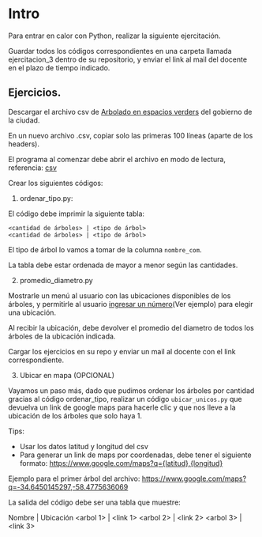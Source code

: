 # Intro

Para entrar en calor con Python, realizar la siguiente ejercitación.

Guardar todos los códigos correspondientes en una carpeta llamada ejercitacion_3 dentro de su repositorio, y enviar el link al mail del docente en el plazo de tiempo indicado.

## Ejercicios.

Descargar el archivo csv de [Arbolado en espacios verders](https://data.buenosaires.gob.ar/dataset/arbolado-espacios-verdes) del gobierno de la ciudad. 

En un nuevo archivo .csv, copiar solo las primeras 100 líneas (aparte de los headers). 

El programa al comenzar debe abrir el archivo en modo de lectura, referencia: [csv](https://docs.python.org/es/3/library/csv.html)

Crear los siguientes códigos:

1. ordenar_tipo.py:

El código debe imprimir la siguiente tabla:
```
<cantidad de árboles> | <tipo de árbol>
<cantidad de árboles> | <tipo de árbol>
```
El tipo de árbol lo vamos a tomar de la columna `nombre_com`.

La tabla debe estar ordenada de mayor a menor según las cantidades.

2. promedio_diametro.py

Mostrarle un menú al usuario con las ubicaciones disponibles de los árboles, y permitirle al usuario [ingresar un número](https://stackoverflow.com/a/26692765)(Ver ejemplo) para elegir una ubicación.

Al recibir la ubicación, debe devolver el promedio del diametro de todos los árboles de la ubicación indicada.

Cargar los ejercicios en su repo y enviar un mail al docente con el link correspondiente.

3) Ubicar en mapa (OPCIONAL)

Vayamos un paso más, dado que pudimos ordenar los árboles por cantidad gracias al código ordenar_tipo, realizar un código `ubicar_unicos.py` que devuelva un link de google maps para hacerle clic y que nos lleve a la ubicación de los árboles que solo haya 1. 

Tips:
- Usar los datos latitud y longitud del csv
- Para generar un link de maps por coordenadas, debe tener el siguiente formato: https://www.google.com/maps?q={latitud},{longitud} 

Ejemplo para el primer árbol del archivo: https://www.google.com/maps?q=-34.6450145297,-58.4775636069

La salida del código debe ser una tabla que muestre:

Nombre | Ubicación
<arbol 1> | <link 1>
<arbol 2> | <link 2>
<arbol 3> | <link 3>




